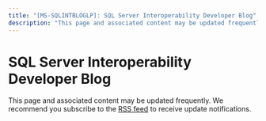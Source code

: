 ```yaml
---
title: "[MS-SQLINTBLOGLP]: SQL Server Interoperability Developer Blog"
description: "This page and associated content may be updated frequently. We recommend you subscribe to the RSS feed to receive update"
---
```


# SQL Server Interoperability Developer Blog

<p><span>This page and associated content may be
updated frequently. We recommend you subscribe to the <span><a href="https://sqlprotocoldocs-cgcjdngdb5dee9c6.b02.azurefd.net/MS-SQLINTBLOGLP/%5bMS-SQLINTBLOGLP%5d.rss">RSS
feed</a></span> to receive update notifications.</span></p>


                